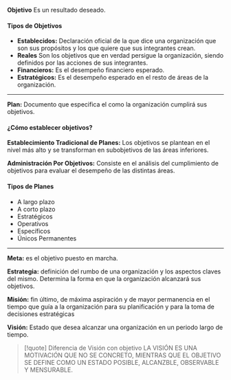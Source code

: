 **Objetivo** Es un resultado deseado.

#### Tipos de Objetivos
- **Establecidos:** Declaración oficial de la que dice una organización que son sus propósitos y los que quiere que sus integrantes crean.
- **Reales** Son los objetivos que en verdad persigue la organización, siendo definidos por las acciones de sus integrantes.
- **Financieros:** Es el desempeño financiero esperado.
- **Estratégicos:** Es el desempeño esperado en el resto de áreas de la organización.

---

**Plan:** Documento que especifica el como la organización cumplirá sus objetivos.

#### ¿Cómo establecer objetivos?

**Establecimiento Tradicional de Planes:** Los objetivos se plantean en el nivel más alto y se transforman en subobjetivos de las áreas inferiores.

**Administración Por Objetivos:** Consiste en el análisis del cumplimiento de objetivos para evaluar el desempeño de las distintas áreas. 
#### Tipos de Planes
- A largo plazo
- A corto plazo
- Estratégicos
- Operativos
- Específicos
- Únicos Permanentes

---
**Meta:** es el objetivo puesto en marcha.

**Estrategia:** definición del rumbo de una organización y los aspectos claves del mismo. Determina la forma en que la organización alcanzará sus objetivos.

**Misión:** fin último, de máxima aspiración y de mayor permanencia en el tiempo que guía a la organización para su planificación y para la toma de decisiones estratégicas

**Visión:** Estado que desea alcanzar una organización en un periodo largo de tiempo.


> [!quote] Diferencia de Visión con objetivo
> LA VISIÓN ES UNA MOTIVACIÓN QUE NO SE CONCRETO, MIENTRAS QUE EL OBJETIVO SE DEFINE COMO UN ESTADO POSIBLE, ALCANZBLE, OBSERVABLE Y MENSURABLE.
